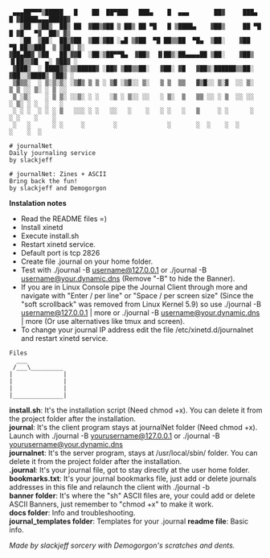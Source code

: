 ```
 ▄▄▄██▀▀▀▒█████   █    ██  ██▀███   ███▄    █  ▄▄▄       ██▓     ███▄    █ ▓█████▄▄▄█████▓
   ▒██  ▒██▒  ██▒ ██  ▓██▒▓██ ▒ ██▒ ██ ▀█   █ ▒████▄    ▓██▒     ██ ▀█   █ ▓█   ▀▓  ██▒ ▓▒ 
   ░██  ▒██░  ██▒▓██  ▒██░▓██ ░▄█ ▒▓██  ▀█ ██▒▒██  ▀█▄  ▒██░    ▓██  ▀█ ██▒▒███  ▒ ▓██░ ▒░ 
▓██▄██▓ ▒██   ██░▓▓█  ░██░▒██▀▀█▄  ▓██▒  ▐▌██▒░██▄▄▄▄██ ▒██░    ▓██▒  ▐▌██▒▒▓█  ▄░ ▓██▓ ░ 
 ▓███▒  ░ ████▓▒░▒▒█████▓ ░██▓ ▒██▒▒██░   ▓██░ ▓█   ▓██▒░██████▒▒██░   ▓██░░▒████▒ ▒██▒ ░  
 ▒▓▒▒░  ░ ▒░▒░▒░ ░▒▓▒ ▒ ▒ ░ ▒▓ ░▒▓░░ ▒░   ▒ ▒  ▒▒   ▓▒█░░ ▒░▓  ░░ ▒░   ▒ ▒ ░░ ▒░ ░ ▒ ░░  
 ▒ ░▒░    ░ ▒ ▒░ ░░▒░ ░ ░   ░▒ ░ ▒░░ ░░   ░ ▒░  ▒   ▒▒ ░░ ░ ▒  ░░ ░░   ░ ▒░ ░ ░  ░   ░    
 ░ ░ ░  ░ ░ ░ ▒   ░░░ ░ ░   ░░   ░    ░   ░ ░   ░   ▒     ░ ░      ░   ░ ░    ░    ░       
 ░   ░      ░ ░     ░        ░              ░       ░  ░    ░  ░         ░    ░  ░       
                                                                                         
# journalNet
Daily journaling service
by slackjeff

# journalNet: Zines + ASCII
Bring back the fun!
by slackjeff and Demogorgon
```
**Instalation notes**
- Read the README files =)
- Install xinetd 
- Execute install.sh
- Restart xinetd service.
- Default port is tcp 2826
- Create file .journal on your home folder.
- Test with ./journal -B username@127.0.0.1 or ./journal -B username@your.dynamic.dns (Remove "-B" to hide the Banner).
- If you are in Linux Console pipe the Journal Client through more and navigate with "Enter / per line" or "Space / per screen size" (Since the "soft scrollback" was removed from Linux Kernel 5.9) so use ./journal -B username@127.0.0.1 | more or ./journal -B username@your.dynamic.dns | more (Or use alternatives like tmux and screen).
- To change your journal IP address edit the file /etc/xinetd.d/journalnet and restart xinetd service.  
```
Files
  ___
 /___\_________
|              |
|              |
|              |
|______________|
```
**install.sh**: It's the installation script (Need chmod +x). You can delete it from the project folder after the installation.  
**journal**: It's the client program stays at journalNet folder (Need chmod +x). Launch with ./journal -B yourusername@127.0.0.1 or ./journal -B yourusername@your.dynamic.dns  
**journalnet**: It's the server program, stays at /usr/local/sbin/ folder. You can delete it from the project folder after the installation.  
**.journal**: It's your journal file, got to stay directly at the user home folder.  
**bookmarks.txt**: It's your journal bookmarks file, just add or delete journals addresses in this file and relaunch the client with ./journal -b  
**banner folder**: It's where the "sh" ASCII files are, your could add or delete ASCII Banners, just remember to "chmod +x" to make it work.  
**docs folder**: Info and troubleshooting.  
**journal_templates folder**: Templates for your .journal
**readme file**: Basic info.  

_Made by slackjeff sorcery with Demogorgon's scratches and dents._  


